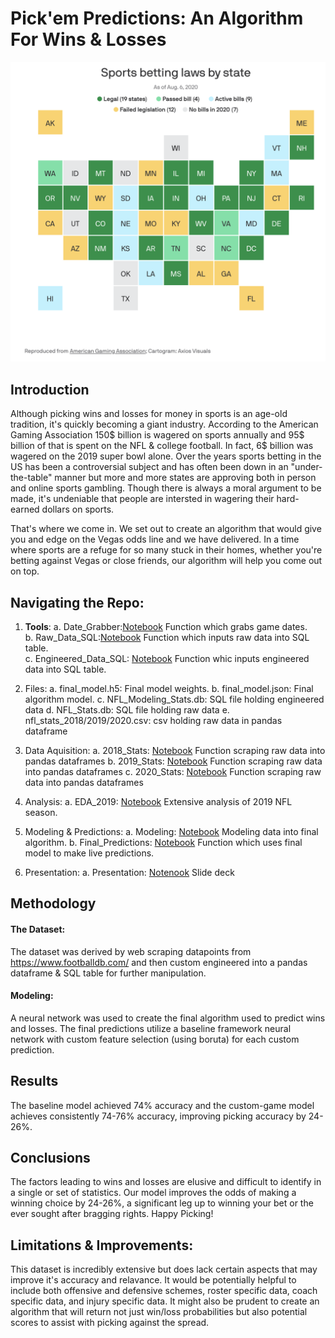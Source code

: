 # Pick'em Predictions: An Algorithm For Wins & Losses
![Sports_Betting](Sports_Betting.jpg)

## Introduction

Although picking wins and losses for money in sports is an age-old tradition, it's quickly becoming a giant industry. According to the American Gaming Association 150$ billion is wagered on sports annually and 95$ billion of that is spent on the NFL & college football. In fact, 6$ billion was wagered on the 2019 super bowl alone. Over the years sports betting in the US has been a controversial subject and has often been down in an "under-the-table" manner but more and more states are approving both in person and online sports gambling. Though there is always a moral argument to be made, it's undeniable that people are intersted in wagering their hard-earned dollars on sports.

That's where we come in. We set out to create an algorithm that would give you and edge on the Vegas odds line and we have delivered. In a time where sports are a refuge for so many stuck in their homes, whether you're betting against Vegas or close friends, our algorithm will help you come out on top.

## Navigating the Repo:

1. **Tools**:
    a. Date_Grabber:[Notebook](https://github.com/carlyf15/Pickem_Predictions/blob/master/Stats_Scraping/Date_Grabber.ipynb) Function which grabs game dates. <br>
    b. Raw_Data_SQL:[Notebook](https://github.com/carlyf15/Pickem_Predictions/blob/master/SQL_Files/Raw_Data_SQL.ipynb) Function which inputs raw data into SQL table. <br>
    c. Engineered_Data_SQL: [Notebook](https://github.com/carlyf15/Pickem_Predictions/blob/master/SQL_Files/Engineered_Data_SQL.ipynb) Function whic inputs engineered data into SQL table. <br>

2. Files:
    a. final_model.h5: Final model weights.
    b. final_model.json: Final algorithm model.
    c. NFL_Modeling_Stats.db: SQL file holding engineered data
    d. NFL_Stats.db: SQL file holding raw data
    e. nfl_stats_2018/2019/2020.csv: csv holding raw data in pandas dataframe

4. Data Aquisition:
    a. 2018_Stats: [Notebook](https://github.com/carlyf15/Pickem_Predictions/blob/master/2018_Stats.ipynb) Function scraping raw data into pandas dataframes
    b. 2019_Stats: [Notebook](https://github.com/carlyf15/Pickem_Predictions/blob/master/2019_Stats.ipynb) Function scraping raw data into pandas dataframes
    c. 2020_Stats: [Notebook](https://github.com/carlyf15/Pickem_Predictions/blob/master/2020_Stats.ipynb) Function scraping raw data into pandas dataframes

3. Analysis:
    a. EDA_2019: [Notebook](https://github.com/carlyf15/Pickem_Predictions/blob/master/EDA_2019.ipynb) Extensive analysis of 2019 NFL season.

4. Modeling & Predictions:
    a. Modeling: [Notebook](https://github.com/carlyf15/Pickem_Predictions/blob/master/Modeling.ipynb) Modeling data into final algorithm.
    b. Final_Predictions: [Notebook](https://github.com/carlyf15/Pickem_Predictions/blob/master/Final_Predictions.ipynb) Function which uses final model to make live predictions.

5. Presentation:
    a. Presentation: [Notenook](https://github.com/carlyf15/Pickem_Predictions/blob/master/presentation.pdf) Slide deck

## Methodology

#### The Dataset:

The dataset was derived by web scraping datapoints from https://www.footballdb.com/ and then custom engineered into a pandas dataframe & SQL table for further manipulation.

#### Modeling:

A neural network was used to create the final algorithm used to predict wins and losses. The final predictions utilize a baseline framework neural network with custom feature selection (using boruta) for each custom prediction.

## Results

The baseline model achieved 74% accuracy and the custom-game model achieves consistently 74-76% accuracy, improving picking accuracy by 24-26%.

## Conclusions

The factors leading to wins and losses are elusive and difficult to identify in a single or set of statistics. Our model improves the odds of making a winning choice by 24-26%, a significant leg up to winning your bet or the ever sought after bragging rights. Happy Picking!

## Limitations & Improvements:

This dataset is incredibly extensive but does lack certain aspects that may improve it's accuracy and relavance. It would be potentially helpful to include both offensive and defensive schemes, roster specific data, coach specific data, and injury specific data. It might also be prudent to create an algorithm that will return not just win/loss probabilities but also potential scores to assist with picking against the spread.



